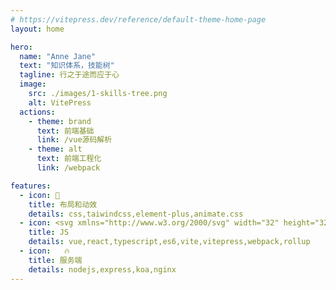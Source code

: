 ```yaml
---
# https://vitepress.dev/reference/default-theme-home-page
layout: home

hero:
  name: "Anne Jane"
  text: "知识体系，技能树"
  tagline: 行之于途而应于心
  image:
    src: ./images/1-skills-tree.png
    alt: VitePress
  actions:
    - theme: brand
      text: 前端基础
      link: /vue源码解析
    - theme: alt
      text: 前端工程化
      link: /webpack

features:
  - icon: 📝
    title: 布局和动效
    details: css,taiwindcss,element-plus,animate.css
  - icon: <svg xmlns="http://www.w3.org/2000/svg" width="32" height="32"><path fill="#41b883" d="M24.4 3.925H30l-14 24.15L2 3.925h10.71l3.29 5.6 3.22-5.6Z"/><path fill="#41b883" d="m2 3.925 14 24.15 14-24.15h-5.6L16 18.415 7.53 3.925Z"/><path fill="#35495e" d="M7.53 3.925 16 18.485l8.4-14.56h-5.18L16 9.525l-3.29-5.6Z"/></svg>
    title: JS
    details: vue,react,typescript,es6,vite,vitepress,webpack,rollup
  - icon:	🔥
    title: 服务端
    details: nodejs,express,koa,nginx
---
```


